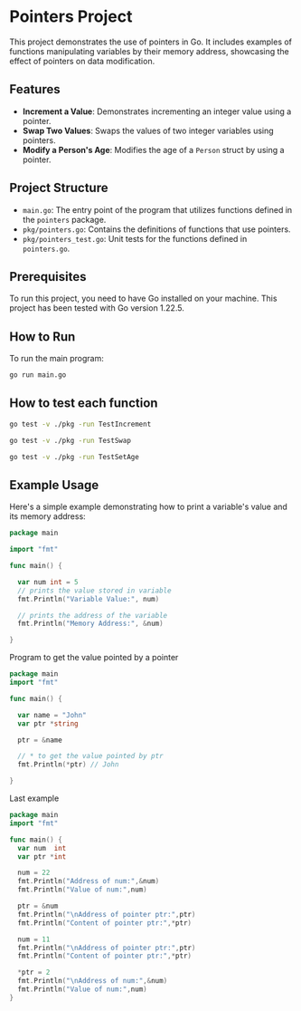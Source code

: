 # Pointers Project

This project demonstrates the use of pointers in Go. It includes examples of functions manipulating variables by their memory address, showcasing the effect of pointers on data modification.

## Features

- **Increment a Value**: Demonstrates incrementing an integer value using a pointer.
- **Swap Two Values**: Swaps the values of two integer variables using pointers.
- **Modify a Person's Age**: Modifies the age of a `Person` struct by using a pointer.

## Project Structure

- `main.go`: The entry point of the program that utilizes functions defined in the `pointers` package.
- `pkg/pointers.go`: Contains the definitions of functions that use pointers.
- `pkg/pointers_test.go`: Unit tests for the functions defined in `pointers.go`.

## Prerequisites

To run this project, you need to have Go installed on your machine. This project has been tested with Go version 1.22.5.

## How to Run

To run the main program:

```sh
go run main.go
```

## How to test each function

```sh
go test -v ./pkg -run TestIncrement
```

```sh
go test -v ./pkg -run TestSwap
```

```sh
go test -v ./pkg -run TestSetAge
```

## Example Usage

Here's a simple example demonstrating how to print a variable's value and its memory address:

```go
package main

import "fmt"

func main() {

  var num int = 5
  // prints the value stored in variable
  fmt.Println("Variable Value:", num)

  // prints the address of the variable
  fmt.Println("Memory Address:", &num)

}
```

Program to get the value pointed by a pointer

```go
package main
import "fmt"

func main() {

  var name = "John"
  var ptr *string

  ptr = &name

  // * to get the value pointed by ptr
  fmt.Println(*ptr) // John

}
```

Last example

```go
package main
import "fmt"

func main() {
  var num  int
  var ptr *int

  num = 22
  fmt.Println("Address of num:",&num)
  fmt.Println("Value of num:",num)

  ptr = &num
  fmt.Println("\nAddress of pointer ptr:",ptr)
  fmt.Println("Content of pointer ptr:",*ptr)

  num = 11
  fmt.Println("\nAddress of pointer ptr:",ptr)
  fmt.Println("Content of pointer ptr:",*ptr)

  *ptr = 2
  fmt.Println("\nAddress of num:",&num)
  fmt.Println("Value of num:",num)
}
```
